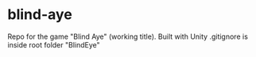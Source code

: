 # blind-aye
Repo for the game "Blind Aye" (working title). Built with Unity
.gitignore is inside root folder "BlindEye"
